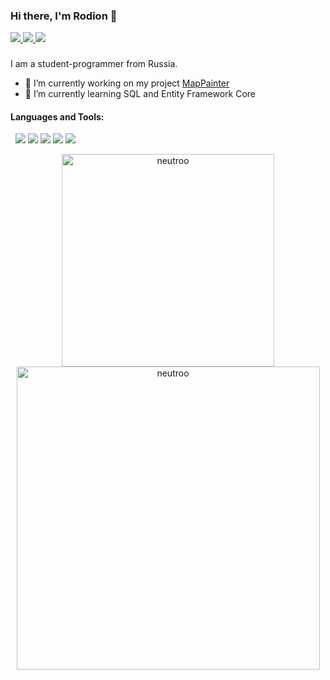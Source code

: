 ### Hi there, I'm Rodion 👋

<a href="https://vk.com/neutr0o">
  <img src="https://img.shields.io/badge/-VK-0077FF?logo=VK"/>
</a>
<a href="https://t.me/neutr0o">
  <img src="https://img.shields.io/badge/-Telegram-26A5E4?logo=Telegram"/>
</a>
<a href="https://www.instagram.com/nyautro/">
  <img src="https://img.shields.io/badge/-Instagram-E4405F?logo=Instagram&logoColor=white"/>
</a>

<br/>

###

I am a student-programmer from Russia.
- 🔭 I’m currently working on my project [MapPainter](https://github.com/Neutroo/MapPainter)
- 🌱 I’m currently learning SQL and Entity Framework Core

#### Languages and Tools:

&nbsp;
<a>
  <img src="https://img.shields.io/badge/-C Sharp-239120?logo=C Sharp"/>
</a>
<a>
  <img src="https://img.shields.io/badge/-.NET-512BD4?"/>
</a>
<a>
  <img src="https://img.shields.io/badge/-Microsoft SQL Server-CC2927?logo=Microsoft SQL Server"/>
</a>
<a>
  <img src="https://img.shields.io/badge/-C++-00599C?logo=Cplusplus"/>
</a>
<a>
  <img src="https://img.shields.io/badge/-arduino-00979D?logo=arduino&logoColor=white"/>
</a>

<p align="center">
  <img align="top" width="340" src="https://github-readme-stats.vercel.app/api/top-langs?username=neutroo&show_icons=true&theme=synthwave&title_color=00fefe&text_color=ffffff&bg_color=0d1117&locale=en&layout=compact" alt="neutroo"/>
  <img align="center" width="485" src="https://github-readme-stats.vercel.app/api?username=neutroo&show_icons=true&theme=synthwave&title_color=00fefe&text_color=ffffff&bg_color=0d1117&cache_seconds=1800&locale=en" alt="neutroo"/>
</p>
